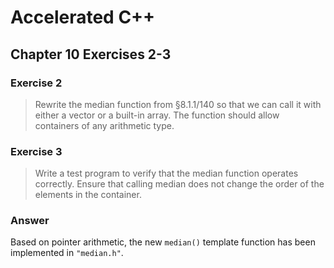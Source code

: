 # Accelerated C++
## Chapter 10 Exercises 2-3

### Exercise 2
>Rewrite the median function from §8.1.1/140 so that we can call it with either
>a vector or a built-in array. The function should allow containers of any
>arithmetic type.

### Exercise 3
>Write a test program to verify that the median function operates correctly.
>Ensure that calling median does not change the order of the elements in the
>container.

### Answer
Based on pointer arithmetic, the new `median()` template function has been
implemented in `"median.h"`.
